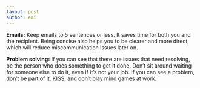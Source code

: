 ```yaml
---
layout: post
author: emi
---
```

**Emails:** Keep emails to 5 sentences or less. It saves time for both you and the recipient. Being concise also helps you to be clearer and more direct, which will reduce miscommunication issues later on.  

**Problem solving:** If you can see that there are issues that need resolving, be the person who does something to get it done. Don’t sit around waiting for someone else to do it, even if it’s not your job. If you can see a problem, don’t be part of it. KISS, and don’t play mind games at work.  
